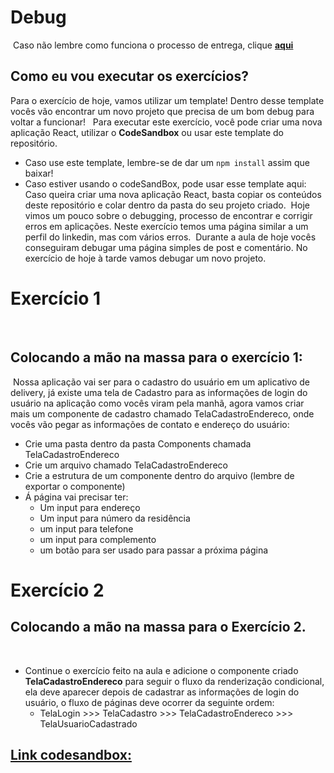 # Debug
​
Caso não lembre como funciona o processo de entrega, clique [**aqui**](https://github.com/labenuexercicios/instrucoes-entrega)
​
​
## Como eu vou executar os exercícios?
Para o exercício de hoje, vamos utilizar um template! Dentro desse template vocês vão encontrar um novo projeto que precisa de um bom debug para voltar a funcionar!
​
​
Para executar este exercício, você pode criar uma nova aplicação React, utilizar o **CodeSandbox** ou usar este template do repositório.
- Caso use este template, lembre-se de dar um `npm install` assim que baixar! 
- Caso estiver usando o codeSandBox, pode usar esse template aqui: 
​
Caso queira criar uma nova aplicação React, basta copiar os conteúdos deste repositório e colar dentro da pasta do seu projeto criado.
​
Hoje vimos um pouco sobre o debugging, processo de encontrar e corrigir erros em aplicações. Neste exercício temos uma página similar a um perfil do linkedin, mas com vários erros.
​
Durante a aula de hoje vocês conseguiram debugar uma página simples de post e comentário. No exercício de hoje à tarde vamos debugar um novo projeto.
​
# Exercício 1
​
## Colocando a mão na massa para o exercício 1: 
​
Nossa aplicação vai ser para o cadastro do usuário em um aplicativo de delivery, já existe uma tela de Cadastro para as informações de login do usuário na aplicação como vocês viram pela manhã, agora vamos criar mais um componente de cadastro chamado TelaCadastroEndereco, onde vocês vão pegar as informações de contato e endereço do usuário:
​
- Crie uma pasta dentro da pasta Components chamada TelaCadastroEndereco
- Crie um arquivo chamado TelaCadastroEndereco
- Crie a estrutura de um componente dentro do arquivo (lembre de exportar o componente)
- Á página vai precisar ter:
    - Um input para endereço
    - Um input para número da residência
    - um input para telefone
    - um input para complemento
    - um botão para ser usado para passar a próxima página
​
# Exercício 2
## Colocando a mão na massa para o Exercício 2.
​
- Continue o exercício feito na aula e adicione o componente criado **TelaCadastroEndereco** para seguir o fluxo da renderização condicional, ela deve aparecer depois de cadastrar as informações de login do usuário, o fluxo de páginas deve ocorrer da seguinte ordem: 
    - TelaLogin >>> TelaCadastro >>> TelaCadastroEndereco >>> TelaUsuarioCadastrado

## [**Link codesandbox:**](https://codesandbox.io/s/debug-exercicio-dgh9wi)
 
